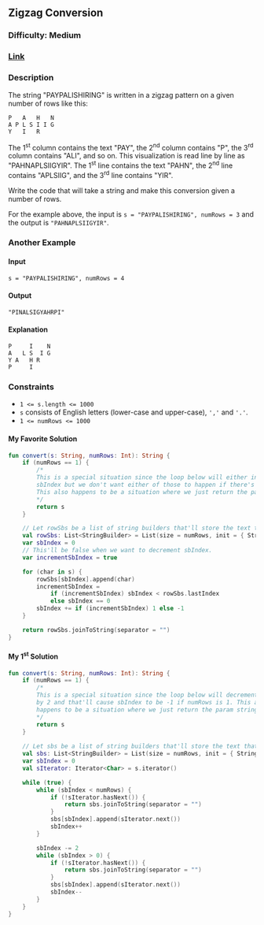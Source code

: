 ## Zigzag Conversion
### Difficulty: Medium
### [Link](https://leetcode.com/problems/zigzag-conversion/)

### Description

The string "PAYPALISHIRING" is written in a zigzag pattern on a given number of rows like this:
```
P   A   H   N
A P L S I I G
Y   I   R
```

The 1<sup>st</sup> column contains the text "PAY", the 2<sup>nd</sup> column contains "P", the 3<sup>rd</sup> column contains "ALI", and so on. This visualization is read line by line as "PAHNAPLSIIGYIR". The 1<sup>st</sup> line contains the text "PAHN", the 2<sup>nd</sup> line contains "APLSIIG", and the 3<sup>rd</sup> line contains "YIR".

Write the code that will take a string and make this conversion given a number of rows.

For the example above, the input is `s = "PAYPALISHIRING", numRows = 3` and the output is `"PAHNAPLSIIGYIR"`.

### Another Example

#### Input
`s = "PAYPALISHIRING", numRows = 4`

#### Output
`"PINALSIGYAHRPI"`

#### Explanation

```
P     I    N
A   L S  I G
Y A   H R
P     I
```

### Constraints
- `1 <= s.length <= 1000`
- `s` consists of English letters (lower-case and upper-case), `','` and `'.'`.
- `1 <= numRows <= 1000`

#### My Favorite Solution

```kotlin
fun convert(s: String, numRows: Int): String {
    if (numRows == 1) {
        /*
        This is a special situation since the loop below will either increment or decrement
        sbIndex but we don't want either of those to happen if there's only 1 row.
        This also happens to be a situation where we just return the param string.
        */
        return s
    }

    // Let rowSbs be a list of string builders that'll store the text that'll go in each row.
    val rowSbs: List<StringBuilder> = List(size = numRows, init = { StringBuilder() })
    var sbIndex = 0
    // This'll be false when we want to decrement sbIndex.
    var incrementSbIndex = true

    for (char in s) {
        rowSbs[sbIndex].append(char)
        incrementSbIndex =
            if (incrementSbIndex) sbIndex < rowSbs.lastIndex
            else sbIndex == 0
        sbIndex += if (incrementSbIndex) 1 else -1
    }

    return rowSbs.joinToString(separator = "")
}
```

#### My 1<sup>st</sup> Solution

```kotlin
fun convert(s: String, numRows: Int): String {
    if (numRows == 1) {
        /*
        This is a special situation since the loop below will decrement sbIndex
        by 2 and that'll cause sbIndex to be -1 if numRows is 1. This also
        happens to be a situation where we just return the param string.
        */
        return s
    }
    
    // Let sbs be a list of string builders that'll store the text that'll go in each row.
    val sbs: List<StringBuilder> = List(size = numRows, init = { StringBuilder() })
    var sbIndex = 0
    val sIterator: Iterator<Char> = s.iterator()

    while (true) {
        while (sbIndex < numRows) {
            if (!sIterator.hasNext()) {
                return sbs.joinToString(separator = "")
            }
            sbs[sbIndex].append(sIterator.next())
            sbIndex++
        }

        sbIndex -= 2
        while (sbIndex > 0) {
            if (!sIterator.hasNext()) {
                return sbs.joinToString(separator = "")
            }
            sbs[sbIndex].append(sIterator.next())
            sbIndex--
        }
    }
}
```